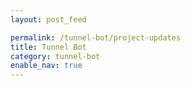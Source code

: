 ```yaml
---
layout: post_feed

permalink: /tunnel-bot/project-updates
title: Tunnel Bot
category: tunnel-bot
enable_nav: true
---
```

